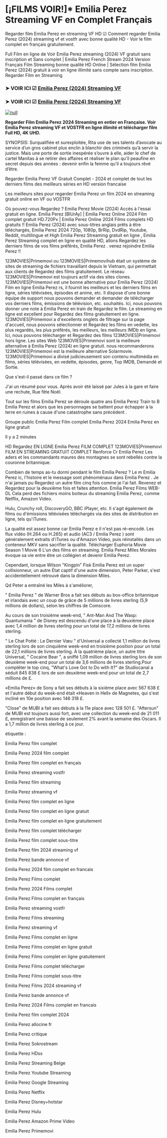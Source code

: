# [¡FILMS VOIR!]* Emilia Perez Streaming VF en Complet Français
Regarder film Emilia Perez en streaming VF HD ☑ Comment regarder Emilia Perez (2024) streaming vf et vostfr avec bonne qualité HD - Voir le film complet en français gratuitement.

Full Film en ligne de Voir Emilia Perez streaming (2024) VF gratuit sans inscription et Sans complet | Emilia Perez French Stream 2024 Version Français Film Streaming bonne qualité HD Online | Sélection film Emilia Perez (2024) gratuit à voir en ligne illimité sans compte sans inscription. Regarder Film en Streaming

### ➤ VOIR ICI ☑ [Emilia Perez (2024) Streaming VF](https://t.co/WrqAdxZ8eM)

### ➤ VOIR ICI ☑ [Emilia Perez (2024) Streaming VF](https://t.co/WrqAdxZ8eM)

[![null](https://static.wixstatic.com/media/855a25_043b5abeb4ae4d35ac003198e7fe56ed~mv2.gif)](https://t.co/WrqAdxZ8eM)

**Regarder Film Emilia Perez 2024 Streaming en entier en Française. Voir Emilia Perez streaming VF et VOSTFR en ligne illimité et télécharger film Full HD, 4K UHD.**

SYNOPSIS: Surqualifiée et surexploitée, Rita use de ses talents d’avocate au service d’un gros cabinet plus enclin à blanchir des criminels qu’à servir la justice. Mais une porte de sortie inespérée s’ouvre à elle, aider le chef de cartel Manitas à se retirer des affaires et réaliser le plan qu’il peaufine en secret depuis des années : devenir enfin la femme qu’il a toujours rêvé d’être.

Regarder Emilia Perez VF Gratuit Complet - 2024 et complet de tout les derniers films des meilleurs séries en HD version francaise

Les meilleurs sites pour regarder Emilia Perez un film 2024 en streaming gratuit online en VF ou VOSTFR

Où pouvez-vous Regardez ? Emilia Perez Movie (2024) Accès à l'essai gratuit en ligne. Emilia Perez [BlUrAy] | Emilia Perez Online 2024 Film complet gratuit HD.720Px | Emilia Perez Online 2024 Films complets HD gratuits !! Emilia Perez (2024) avec sous-titres anglais prêts à être téléchargés, Emilia Perez 2024 720p, 1080p, BrRip, DvdRip, Youtube, Reddit, multilingue et High Emilia Perez Streaming gratuit en ligne , Emilia Perez Streaming complet en ligne en qualité HD, allons Regardez les derniers films de vos films préférés, Emilia Perez . venez rejoindre Emilia Perez !!

123MOVIES|Primemovi ou 123MOVIES|Primemovihub était un système de sites de streaming de fichiers travaillant depuis le Vietnam, qui permettait aux clients de Regardez des films gratuitement. Le réseau 123MOVIES|Primemovi est toujours actif via des sites clones. 123MOVIES|Primemovi est une bonne alternative pour Emilia Perez (2024) Film en ligne Emilia Perez rs, il fournit les meilleurs et les derniers films en ligne, séries télévisées, épisodes et anime, etc. Il dispose d'une bonne équipe de support nous pouvons demander et demander de télécharger vos derniers films, émissions de télévision, etc. souhaités. Ici, nous pouvons donner une note à Emilia Perez en train de Regardez le film. Le streaming en ligne est excellent pour Regardez des films gratuitement en ligne. 123MOVIES|Primemovi a d'excellents onglets de filtrage sur la page d'accueil, nous pouvons sélectionner et Regardez les films en vedette, les plus regardés, les plus préférés, les meilleurs, les meilleurs IMDb en ligne. Ici, nous pouvons télécharger et Regardez des films 123MOVIES|Primemovi hors ligne. Les sites Web 123MOVIES|Primemovi sont la meilleure alternative à Emilia Perez (2024) en ligne gratuit. nous recommanderons 123MOVIES|Primemovi est la meilleure alternative Solarmovie. 123MOVIES|Primemovi a divisé judicieusement son contenu multimédia en films, séries télévisées, en vedette, épisodes, genre, Top IMDB, Demandé et Sortie.

Que s'est-il passé dans ce film ?

J'ai un résumé pour vous. Après avoir été laissé par Jules à la gare et faire une rechute, Rue fête Noël.

Tout sur les films Emilia Perez se déroule quatre ans Emilia Perez Train to B Emilia Perez et alors que les personnages se battent pour échapper à la terre en ruines à cause d'une catastrophe sans précédent .

Groupe public Emilia Perez Film complet Emilia Perez 2024 Emilia Perez en ligne gratuit

Il y a 2 minutes

HD Regardez EN LIGNE Emilia Perez FILM COMPLET 123MOVIES|Primemovi FILM EN STREAMING GRATUIT COMPLET Renforce Cr Emilia Perez Les aders et les commandants maures des montagnes se sont rebellés contre la couronne britannique.

Combien de temps as-tu dormi pendant le film Emilia Perez ? Le m Emilia Perez ic, l'histoire et le message sont phénoménaux dans Emilia Perez . Je n'ai jamais pu Regardez un autre film cinq fois comme je l'ai fait. Revenez et Regardez pour la deuxième fois et faites attention. Emilia Perez Films WEB-DL Cela perd des fichiers moins boiteux du streaming Emilia Perez, comme Netflix, Amazon Video.

Hulu, Crunchy roll, DiscoveryGO, BBC iPlayer, etc. Il s'agit également de films ou d'émissions télévisées téléchargés via des sites de distribution en ligne, tels qu'iTunes.

La qualité est assez bonne car Emilia Perez e il n'est pas ré-encodé. Les flux vidéo (H.264 ou H.265) et audio (AC3 / Emilia Perez ) sont généralement extraits d'iTunes ou d'Amazon Video, puis réinstallés dans un conteneur MKV sans sacrifier la qualité. Télécharger Euphoria Movie Season 1 Movie 6 L'un des films en streaming. Emilia Perez Miles Morales évoque sa vie entre être un collégien et devenir Emilia Perez.

Cependant, lorsque Wilson "Kingpin" Fisk Emilia Perez est un super collisionneur, un autre État captif d'une autre dimension, Peter Parker, s'est accidentellement retrouvé dans la dimension Miles.

Qd Peter a entraîné les Miles à s'améliorer,

" Emilia Perez " de Warner Bros a fait ses débuts au box-office britannique et irlandais avec un coup de grâce de 5 millions de livres sterling (5,9 millions de dollars), selon les chiffres de Comscore.

Au cours de son troisième week-end, " Ant-Man And The Wasp: Quantumania " de Disney est descendu d'une place à la deuxième place avec 1,4 million de livres sterling pour un total de 17,2 millions de livres sterling.

" Le Chat Potté : Le Dernier Vœu " d'Universal a collecté 1,1 million de livres sterling lors de son cinquième week-end en troisième position pour un total de 22,1 millions de livres sterling. À la quatrième place, un autre titre Universal, " Cocaine Bear ", a sniffé 1,09 million de livres sterling lors de son deuxième week-end pour un total de 3,6 millions de livres sterling.Pour compléter le top cinq, "What's Love Got to Do with It?" de Studiocanal a séduit 845 838 £ lors de son deuxième week-end pour un total de 2,7 millions de £.

«Emilia Perez» de Sony a fait ses débuts à la sixième place avec 567 638 £ et l'autre début du week-end était «Heaven in Hell» de Magnetes, qui s'est incliné en 10e position avec 146 318 £.

"Close" de MUBI a fait ses débuts à la 11e place avec 128 501 £. "Aftersun" de MUBI est toujours aussi fort, avec une collection du week-end de 21 011 £, enregistrant une baisse de seulement 2% avant la semaine des Oscars. Il a 1,7 million de livres sterling à ce jour.

étiquette :

Emilia Perez film complet

Emilia Perez 2024 film complet

Emilia Perez film complet en français

Emilia Perez streaming vostfr

Emilia Perez film streaming

Emilia Perez streaming vf

Emilia Perez film complet en ligne

Emilia Perez film complet en ligne gratuit

Emilia Perez film complet en ligne gratuitement

Emilia Perez film complet télécharger

Emilia Perez film complet sous-titre

Emilia Perez film 2024 streaming vf

Emilia Perez bande annonce vf

Emilia Perez 2024 film complet en francais

Emilia Perez Films complet

Emilia Perez 2024 Films complet

Emilia Perez Films complet en français

Emilia Perez streaming vostfr

Emilia Perez Films streaming

Emilia Perez streaming vf

Emilia Perez Films complet en ligne

Emilia Perez Films complet en ligne gratuit

Emilia Perez Films complet en ligne gratuitement

Emilia Perez Films complet télécharger

Emilia Perez Films complet sous-titre

Emilia Perez Films 2024 streaming vf

Emilia Perez bande annonce vf

Emilia Perez 2024 Films complet en francais

Emilia Perez film complet 2024

Emilia Perez allocine fr

Emilia Perez critique

Emilia Perez Sokrostream

Emilia Perez HDss

Emilia Perez Streaming Belge

Emilia Perez Youtube Streaming

Emilia Perez Google Streaming

Emilia Perez Netflix

Emilia Perez Disney+hotstar

Emilia Perez Hulu

Emilia Perez Amazon Prime Video

Emilia Perez Primemovi

